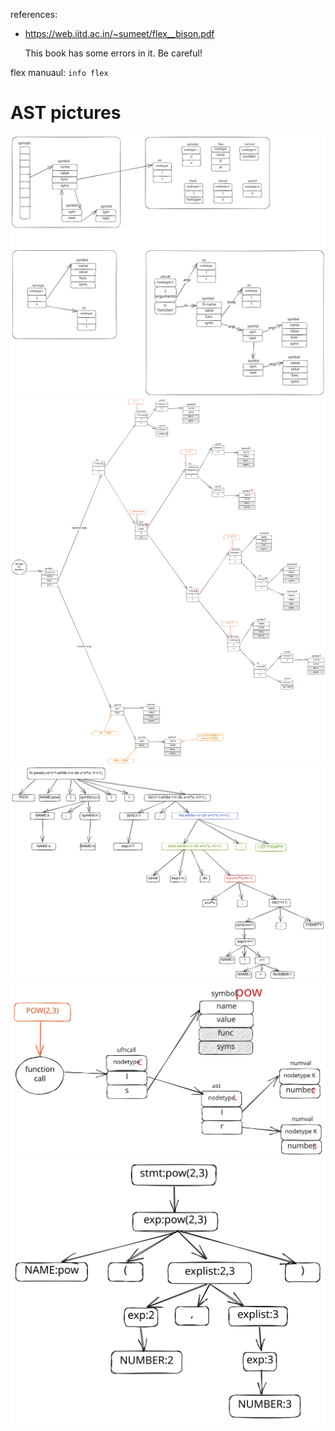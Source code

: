 references:

  * https://web.iitd.ac.in/~sumeet/flex__bison.pdf

    This book has some errors in it. Be careful!

flex manuaul: `info flex`


# AST pictures

![ast nodes](./doc/ast.excalidraw.svg)
![ast nodes example](./doc/ex_ast.excalidraw.svg)
![ast grammar example](./doc/ex_gram.excalidraw.svg)
![fn call ast nodes example](./doc/fncall.ast.excalidraw.svg)
![fn call grammar example](./doc/fncall.gram.excalidraw.svg)
